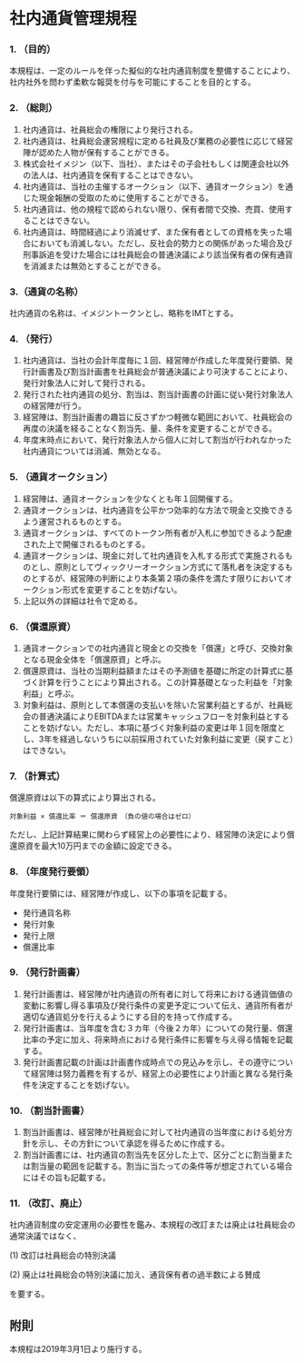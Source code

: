 # 社内通貨管理規程
### 1. （目的）
本規程は、一定のルールを伴った擬似的な社内通貨制度を整備することにより、社内社外を問わず柔軟な報奨を付与を可能にすることを目的とする。

### 2. （総則）
1. 社内通貨は、社員総会の権限により発行される。
2. 社内通貨は、社員総会運営規程に定める社員及び業務の必要性に応じて経営陣が認めた人物が保有することができる。
4. 株式会社イメジン（以下、当社）、またはその子会社もしくは関連会社以外の法人は、社内通貨を保有することはできない。
5. 社内通貨は、当社の主催するオークション（以下、通貨オークション）を通じた現金報酬の受取のために使用することができる。
6. 社内通貨は、他の規程で認められない限り、保有者間で交換、売買、使用することはできない。
7. 社内通貨は、時間経過により消滅せず、また保有者としての資格を失った場合においても消滅しない。ただし、反社会的勢力との関係があった場合及び刑事訴追を受けた場合には社員総会の普通決議により該当保有者の保有通貨を消滅または無効とすることができる。

### 3.（通貨の名称）
社内通貨の名称は、イメジントークンとし、略称をIMTとする。

### 4. （発行）
1. 社内通貨は、当社の会計年度毎に１回、経営陣が作成した年度発行要領、発行計画書及び割当計画書を社員総会が普通決議により可決することにより、発行対象法人に対して発行される。
2. 発行された社内通貨の処分、割当は、割当計画書の計画に従い発行対象法人の経営陣が行う。
3. 経営陣は、割当計画書の趣旨に反さずかつ軽微な範囲において、社員総会の再度の決議を経ることなく割当先、量、条件を変更することができる。
4. 年度末時点において、発行対象法人から個人に対して割当が行われなかった社内通貨については消滅、無効となる。

### 5. （通貨オークション）
1. 経営陣は、通貨オークションを少なくとも年１回開催する。
2. 通貨オークションは、社内通貨を公平かつ効率的な方法で現金と交換できるよう運営されるものとする。
3. 通貨オークションは、すべてのトークン所有者が入札に参加できるよう配慮された上で開催されるものとする。
4. 通貨オークションは、現金に対して社内通貨を入札する形式で実施されるものとし、原則としてヴィックリーオークション方式にて落札者を決定するものとするが、経営陣の判断により本条第２項の条件を満たす限りにおいてオークション形式を変更することを妨げない。
5. 上記以外の詳細は社令で定める。

### 6. （償還原資）
1. 通貨オークションでの社内通貨と現金との交換を「償還」と呼び、交換対象となる現金全体を「償還原資」と呼ぶ。
2. 償還原資は、当社の当期利益額またはその予測値を基礎に所定の計算式に基づく計算を行うことにより算出される。この計算基礎となった利益を「対象利益」と呼ぶ。
3. 対象利益は、原則として本償還の支払いを除いた営業利益とするが、社員総会の普通決議によりEBITDAまたは営業キャッシュフローを対象利益とすることを妨げない。ただし、本項に基づく対象利益の変更は年１回を限度とし、3年を経過しないうちに以前採用されていた対象利益に変更（戻すこと）はできない。

### 7. （計算式）
償還原資は以下の算式により算出される。

```
対象利益 × 償還比率 ＝ 償還原資　（負の値の場合はゼロ）
```

ただし、上記計算結果に関わらず経営上の必要性により、経営陣の決定により償還原資を最大10万円までの金額に設定できる。

### 8. （年度発行要領）
年度発行要領には、経営陣が作成し、以下の事項を記載する。
- 発行通貨名称
- 発行対象
- 発行上限
- 償還比率

### 9. （発行計画書）
1. 発行計画書は、経営陣が社内通貨の所有者に対して将来における通貨価値の変動に影響し得る事項及び発行条件の変更予定について伝え、通貨所有者が適切な通貨処分を行えるようにする目的を持って作成する。
2. 発行計画書は、当年度を含む３カ年（今後２カ年）についての発行量、償還比率の予定に加え、将来時点における発行条件に影響を与え得る情報を記載する。
3. 発行計画書記載の計画は計画書作成時点での見込みを示し、その遵守について経営陣は努力義務を有するが、経営上の必要性により計画と異なる発行条件を決定することを妨げない。

### 10. （割当計画書）
1. 割当計画書は、経営陣が社員総会に対して社内通貨の当年度における処分方針を示し、その方針について承認を得るために作成する。
2. 割当計画書には、社内通貨の割当先を区分した上で、区分ごとに割当量または割当量の範囲を記載する。割当に当たっての条件等が想定されている場合にはその旨も記載する。

### 11. （改訂、廃止）
社内通貨制度の安定運用の必要性を鑑み、本規程の改訂または廃止は社員総会の通常決議ではなく、

(1) 改訂は社員総会の特別決議

(2) 廃止は社員総会の特別決議に加え、通貨保有者の過半数による賛成

を要する。

## 附則
本規程は2019年3月1日より施行する。
